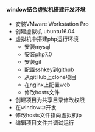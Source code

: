 #### window结合虚拟机搭建开发环境
 - 安装VMware Workstation Pro
 - 创建虚拟机 ubuntu16.04
 - 虚拟机中搭建php运行环境
   * 安装mysql
   * 安装php7.0
   * 安装git
   * 配置sshkey到github
   * 从gitHub上clone项目
   * 在nginx上配置web
   * 修改hosts文件 
 - 创建项目为共享目录修改权限
 - 在window中开发
  - 修改hosts文件指向虚拟机ip
  - 编辑项目文件并调试运行
